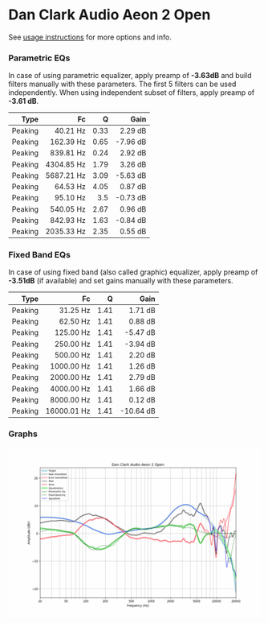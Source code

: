 # Dan Clark Audio Aeon 2 Open
See [usage instructions](https://github.com/jaakkopasanen/AutoEq#usage) for more options and info.

### Parametric EQs
In case of using parametric equalizer, apply preamp of **-3.63dB** and build filters manually
with these parameters. The first 5 filters can be used independently.
When using independent subset of filters, apply preamp of **-3.61 dB**.

| Type    | Fc         |    Q | Gain     |
|--------:|-----------:|-----:|---------:|
| Peaking | 40.21 Hz   | 0.33 | 2.29 dB  |
| Peaking | 162.39 Hz  | 0.65 | -7.96 dB |
| Peaking | 839.81 Hz  | 0.24 | 2.92 dB  |
| Peaking | 4304.85 Hz | 1.79 | 3.26 dB  |
| Peaking | 5687.21 Hz | 3.09 | -5.63 dB |
| Peaking | 64.53 Hz   | 4.05 | 0.87 dB  |
| Peaking | 95.10 Hz   | 3.5  | -0.73 dB |
| Peaking | 540.05 Hz  | 2.67 | 0.96 dB  |
| Peaking | 842.93 Hz  | 1.63 | -0.84 dB |
| Peaking | 2035.33 Hz | 2.35 | 0.55 dB  |

### Fixed Band EQs
In case of using fixed band (also called graphic) equalizer, apply preamp of **-3.51dB**
(if available) and set gains manually with these parameters.

| Type    | Fc          |    Q | Gain      |
|--------:|------------:|-----:|----------:|
| Peaking | 31.25 Hz    | 1.41 | 1.71 dB   |
| Peaking | 62.50 Hz    | 1.41 | 0.88 dB   |
| Peaking | 125.00 Hz   | 1.41 | -5.47 dB  |
| Peaking | 250.00 Hz   | 1.41 | -3.94 dB  |
| Peaking | 500.00 Hz   | 1.41 | 2.20 dB   |
| Peaking | 1000.00 Hz  | 1.41 | 1.26 dB   |
| Peaking | 2000.00 Hz  | 1.41 | 2.79 dB   |
| Peaking | 4000.00 Hz  | 1.41 | 1.66 dB   |
| Peaking | 8000.00 Hz  | 1.41 | 0.12 dB   |
| Peaking | 16000.01 Hz | 1.41 | -10.64 dB |

### Graphs
![](./Dan%20Clark%20Audio%20Aeon%202%20Open.png)